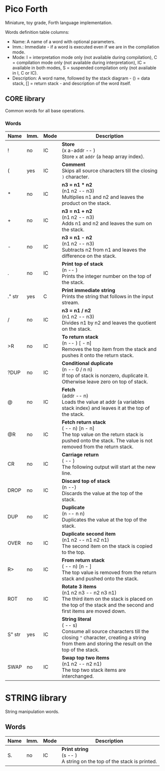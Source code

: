 # Pico Forth

Miniature, toy grade, Forth language implementation.

Words definition table columns:

- Name: A name of a word with optional parameters.
- Imm.: Immediate - if a word is executed even if we are in the compilation mode.
- Mode: I = interpretation mode only (not available during compilation), C = compilation mode only
  (not available during interpretation), IC = available in both modes, S = suspended compilation only (not available in I, C or IC).
- Description: A word name, followed by the stack diagram - () = data stack, [] = return stack - and description of the word itself.


## CORE library

Common words for all base operations.

### Words

| Name     | Imm. | Mode | Description                                                                                                                                                              |
|----------|------|------|--------------------------------------------------------------------------------------------------------------------------------------------------------------------------|
| !        | no   | IC   | **Store**<br>(x a-addr -- )<br>Store `x` at `addr` (a heap array index).                                                                                                 |
| (        | yes  | IC   | **Comment**<br>Skips all source characters till the closing `)` character.                                                                                               |
| *        | no   | IC   | **n3 = n1 * n2**<br>(n1 n2 -- n3)<br>Multiplies n1 and n2 and leaves the product on the stack.                                                                           |
| +        | no   | IC   | **n3 = n1 + n2**<br>(n1 n2 -- n3)<br>Adds n1 and n2 and leaves the sum on the stack.                                                                                     |
| -        | no   | IC   | **n3 = n1 - n2**<br>(n1 n2 -- n3)<br>Subtracts n2 from n1 and leaves the difference on the stack.                                                                        |
| .        | no   | IC   | **Print top of stack**<br>(n -- )<br>Prints the integer number on the top of the stack.                                                                                  |
| ." str   | yes  | C    | **Print immediate string**<br>Prints the string that follows in the input stream.                                                                                        |
| /        | no   | IC   | **n3 = n1 / n2**<br>(n1 n2 -- n3)<br>Divides n1 by n2 and leaves the quotient on the stack.                                                                              |
| >R       | no   | IC   | **To return stack**<br>(n -- ) [ - n]<br>Removes the top item from the stack and pushes it onto the return stack.                                                        |
| ?DUP     | no   | IC   | **Conditional duplicate**<br>(n -- 0 / n n)<br>If top of stack is nonzero, duplicate it. Otherwise leave zero on top of stack.                                           |
| @        | no   | IC   | **Fetch**<br>(addr -- n)<br>Loads the value at addr (a variables stack index) and leaves it at the top of the stack.                                                     |
| @R       | no   | IC   | **Fetch return stack**<br>( -- n) [n - n]<br>The top value on the return stack is pushed onto the stack. The value is not removed from the return stack.                 |
| CR       | no   | IC   | **Carriage return**<br>( -- )<br>The following output will start at the new line.                                                                                        |
| DROP     | no   | IC   | **Discard top of stack**<br>(n --)<br>Discards the value at the top of the stack.                                                                                        |
| DUP      | no   | IC   | **Duplicate**<br>(n -- n n)<br>Duplicates the value at the top of the stack.                                                                                             |
| OVER     | no   | IC   | **Duplicate second item**<br>(n1 n2 -- n1 n2 n1)<br>The second item on the stack is copied to the top.                                                                   |
| R>       | no   | IC   | **From return stack**<br>( -- n) [n - ]<br>The top value is removed from the return stack and pushed onto the stack.                                                     |
| ROT      | no   | IC   | **Rotate 3 items**<br>(n1 n2 n3 -- n2 n3 n1)<br>The third item on the stack is placed on the top of the stack and the second and first items are moved down.             |
| S" str   | yes  | IC   | **String literal**<br>( -- s)<br>Consume all source characters till the closing `"` character, creating a string from them and storing the result on the top of the stack. |
| SWAP     | no   | IC   | **Swap top two items**<br>(n1 n2 -- n2 n1)<br>The top two stack items are interchanged. |


# STRING library

String manipulation words.

## Words

| Name | Imm. | Mode | Description                                                                 |
|------|------|------|-----------------------------------------------------------------------------|
| S.   | no   | IC   | **Print string**<br>(s -- )<br>A string on the top of the stack is printed. |
